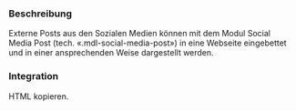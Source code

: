 ### Beschreibung

Externe Posts aus den Sozialen Medien können mit dem Modul Social Media Post (tech. «.mdl-social-media-post») in eine Webseite eingebettet und in einer ansprechenden Weise dargestellt werden.

### Integration

HTML kopieren.
